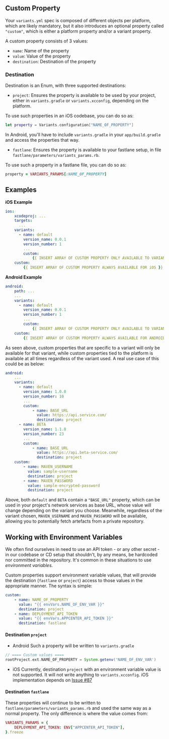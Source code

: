 
## Custom Property

Your `variants.yml` spec is composed of different objects per platform, which are likely mandatory, but it also introduces an optional property called `"custom"`, which is either a platform property and/or a variant property.

A custom property consists of 3 values:

- `name`:  Name of the property
- `value`: Value of the property
- `destination`: Destination of the property

### Destination

Destination is an Enum, with three supported destinations:

- `project`: 
Ensures the property is available to be used by your project, either in `variants.gradle` or `variants.xcconfig`, depending on the platform.

To use such properties in an iOS codebase, you can do so as:
```swift
let property = Variants.configuration["NAME_OF_PROPERTY"]
```

In Android, you'll have to include `variants.gradle` in your `app/build.gradle` and access the properties that way.

- `fastlane`: 
Ensures the property is available to your fastlane setup, in file `fastlane/parameters/variants_params.rb`.

To use such a property in a fastlane file, you can do so as:
```ruby
property = VARIANTS_PARAMS[:NAME_OF_PROPERTY]
```

## Examples

**iOS Example**
```yaml
ios:
    xcodeproj: ...
    targets:
      ...
    variants:
      - name: default
        version_name: 0.0.1
        version_number: 1
        ...
        custom:
            {{ INSERT ARRAY OF CUSTOM PROPERTY ONLY AVAILABLE TO VARIANT 'default' }}
    custom:
        {{ INSERT ARRAY OF CUSTOM PROPERTY ALWAYS AVAILABLE FOR iOS }}
```

**Android Example**
```yaml
android:
    path: ...
    ...
    variants:
      - name: default
        version_name: 0.0.1
        version_number: 1
        ...
        custom:
            {{ INSERT ARRAY OF CUSTOM PROPERTY ONLY AVAILABLE TO VARIANT 'default' }}
    custom:
        {{ INSERT ARRAY OF CUSTOM PROPERTY ALWAYS AVAILABLE FOR ANDROID }}
```

As seen above, custom properties that are specific to a variant will only be available for that variant, while custom properties tied to the platform is available at all times regardless of the variant used. A real use case of this could be as below:

```yaml
android:
    ...
    variants:
      - name: default
        version_name: 1.0.0
        version_number: 10
        ...
        custom:
            - name: BASE_URL
              value: https://api.service.com/
              destination: project
      - name: BETA
        version_name: 1.1.8
        version_number: 23
        ...
        custom:
            - name: BASE_URL
              value: https://api.beta-service.com/
              destination: project
    custom:
        - name: MAVEN_USERNAME
          value: sample-username
          destination: project
        - name: MAVEN_PASSWORD
          value: sample-encrypted-password
          destination: project
```
Above, both `default` and `BETA` contain a `"BASE_URL"` property, which can be used in your project's network services as base URL, whose value will change depending on the variant you choose. Meanwhile, regardless of the variant chosen, `MAVEN_USERNAME` and `MAVEN_PASSWORD` will be available, allowing you to potentially fetch artefacts from a private repository.

## Working with Environment Variables

We often find ourselves in need to use an API token - or any other secret - in our codebase or CD setup that shouldn't, by any means, be hardcoded nor committed in the repository. It's common in these situations to use _environment variables_.

Custom properties support environment variable values, that will provide the destination (`fastlane` or `project`) access to those values in the appropriate manner. The syntax is simple:

```yaml
custom:
    - name: NAME_OF_PROPERTY
      value: "{{ envVars.NAME_OF_ENV_VAR }}"
      destination: project
    - name: DEPLOYMENT_API_TOKEN
      value: "{{ envVars.APPCENTER_API_TOKEN }}"
      destination: fastlane
```

#### Destination `project`

- Android
Such a property will be written to `variants.gradle`
```gradle
// ==== Custom values ====
rootProject.ext.NAME_OF_PROPERTY = System.getenv('NAME_OF_ENV_VAR')
```
- iOS
Currently, destination `project` with an environment variable value is not supported. It will not write anything to `variants.xcconfig`.
iOS implementation depends on [Issue #87](https://github.com/Backbase/variants/issues/87)

#### Destination `fastlane`

These properties will continue to be written to `fastlane/parameters/variants_params.rb` and used the same way as a normal property.
The only difference is where the value comes from:

```ruby
VARIANTS_PARAMS = {
    DEPLOYMENT_API_TOKEN: ENV["APPCENTER_API_TOKEN"],
}.freeze
```
